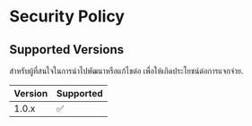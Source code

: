 # Security Policy

## Supported Versions

สำหรับผู้ที่สนใจในการนำไปพัฒนาหรือแก้ไขต่อ เพื่อให้เกิดประโยชน์ต่อการแจกจ่าย.

| Version | Supported          |
| ------- | ------------------ |
| 1.0.x   | :white_check_mark: |


